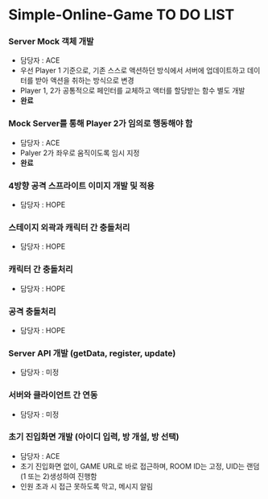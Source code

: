 # Simple-Online-Game TO DO LIST

### Server Mock 객체 개발
- 담당자 : ACE
- 우선 Player 1 기준으로, 기존 스스로 액션하던 방식에서 서버에 업데이트하고 데이터를 받아 액션을 취하는 방식으로 변경
- Player 1, 2가 공통적으로 페인터를 교체하고 액터를 할당받는 함수 별도 개발
- **완료**

### Mock Server를 통해 Player 2가 임의로 행동해야 함
- 담당자 : ACE
- Palyer 2가 좌우로 움직이도록 임시 지정
- **완료**

### 4방향 공격 스프라이트 이미지 개발 및 적용
- 담당자 : HOPE

### 스테이지 외곽과 캐릭터 간 충돌처리
- 담당자 : HOPE

### 캐릭터 간 충돌처리
- 담당자 : HOPE

### 공격 충돌처리
- 담당자 : HOPE

### Server API 개발 (getData, register, update)
- 담당자 : 미정

### 서버와 클라이언트 간 연동
- 담당자 : 미정

### 초기 진입화면 개발 (아이디 입력, 방 개설, 방 선택)
- 담당자 : ACE
- 초기 진입화면 없이, GAME URL로 바로 접근하며, ROOM ID는 고정, UID는 랜덤(1 또는 2)생성하여 진행함
- 인원 초과 시 접근 못하도록 막고, 메시지 알림
